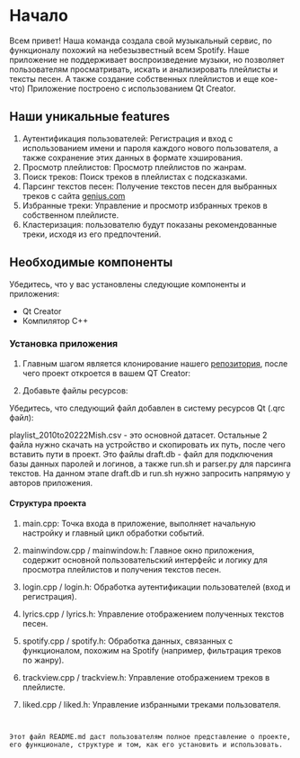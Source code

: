 # Начало
Всем привет! Наша команда создала свой музыкальный сервис, по функционалу похожий на небезызвестный всем Spotify. 
Наше приложение не поддерживает воспроизведение музыки, но позволяет пользователям просматривать, искать и анализировать плейлисты и тексты песен. А также создание собственных плейлистов и еще кое-что)
Приложение построено с использованием Qt Creator.

## Наши уникальные features

1) Аутентификация пользователей: Регистрация и вход с использованием имени и пароля каждого нового пользователя, а также сохранение этих данных в формате хэширования.
2) Просмотр плейлистов: Просмотр плейлистов по жанрам.
3) Поиск треков: Поиск треков в плейлистах с подсказками.
4) Парсинг текстов песен: Получение текстов песен для выбранных треков с сайта [genius.com](https://genius.com)
6) Избранные треки: Управление и просмотр избранных треков в собственном плейлисте.
7) Кластеризация: пользователю будут показаны рекомендованные треки, исходя из его предпочтений.

## Необходимые компоненты

Убедитесь, что у вас установлены следующие компоненты и приложения:

- Qt Creator
- Компилятор C++

### Установка приложения

1. Главным шагом является клонирование нашего [репозитория](https://github.com/Texvss/Spotify_project), после чего проект откроется в вашем QT Creator:

2. Добавьте файлы ресурсов:

Убедитесь, что следующий файл добавлен в систему ресурсов Qt (.qrc файл):

playlist_2010to20222Mish.csv - это основной датасет. Остальные 2 файла нужно скачать на устройство и скопировать их путь, после чего вставить пути в проект. Это файлы draft.db - файл для подключения базы данных паролей и логинов, а также run.sh и parser.py для парсинга текстов. На данном этапе draft.db и run.sh нужно запросить напрямую у авторов приложения.


#### Структура проекта

 1) main.cpp: Точка входа в приложение, выполняет начальную настройку и главный цикл обработки событий.
 
 2) mainwindow.cpp / mainwindow.h: Главное окно приложения, содержит основной пользовательский интерфейс и логику для просмотра плейлистов и получения текстов песен.

 3) login.cpp / login.h: Обработка аутентификации пользователей (вход и регистрация).

 4) lyrics.cpp / lyrics.h: Управление отображением полученных текстов песен.

 5) spotify.cpp / spotify.h: Обработка данных, связанных с функционалом, похожим на Spotify (например, фильтрация треков по жанру).

 6) trackview.cpp / trackview.h: Управление отображением треков в плейлисте.

 7) liked.cpp / liked.h: Управление избранными треками пользователя.


```


Этот файл README.md даст пользователям полное представление о проекте, его функционале, структуре и том, как его установить и использовать.

